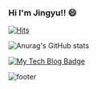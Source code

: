### Hi I'm Jingyu!! 😄
[![Hits](https://hits.seeyoufarm.com/api/count/incr/badge.svg?url=https%3A%2F%2Fgithub.com%2Fgjbae1212%2Fjingyu9804&count_bg=%23555555&title_bg=%23555555&icon=java.svg&icon_color=%23E7E7E7&title=visitors&edge_flat=false)](https://hits.seeyoufarm.com)

![Anurag's GitHub stats](https://github-readme-stats.vercel.app/api?username=jingyu9804&count_private=true&show_icons=true&theme=tokyonight)

[![My Tech Blog Badge](http://img.shields.io/badge/-Jingyu's%20Tech%20blog-purple?style=flat-square&logo=tistory&link=https://kimjingyu.tistory.com/)](https://kimjingyu.tistory.com/) 


![footer](https://capsule-render.vercel.app/api?type=wave&color=timeGradient&height=150&section=footer)
<!--
**jingyu9804/jingyu9804** is a ✨ _special_ ✨ repository because its `README.md` (this file) appears on your GitHub profile.

Here are some ideas to get you started:

- 🔭 I’m currently working on ...
- 🌱 I’m currently learning ...
- 👯 I’m looking to collaborate on ...
- 🤔 I’m looking for help with ...
- 💬 Ask me about ...
- 📫 How to reach me: ...
- 😄 Pronouns: ...
- ⚡ Fun fact: ...
-->
